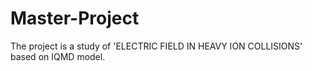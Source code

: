 # Master-Project
  The project is a study of 'ELECTRIC FIELD IN HEAVY ION COLLISIONS' based on IQMD model.
